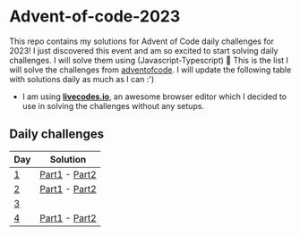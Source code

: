 # Advent-of-code-2023
This repo contains my solutions for Advent of Code daily challenges for 2023!
I just discovered this event and am so excited to start solving daily challenges. I will solve them using (Javascript-Typescript) 🤩
This is the list I will solve the challenges from [adventofcode](https://adventofcode.com/). I will update the following table with solutions daily as much as I can :')

- I am using [**livecodes.io**](livecodes.io), an awesome browser editor which I decided to use in solving the challenges without any setups.
## Daily challenges

| Day                                         |  Solution                                              |
|:-----                                       |:------------------------------------------------------:|
| [1](https://adventofcode.com/2023/day/1)    | [Part1](https://livecodes.io/?x=id/zaw8x6swfs2) - [Part2](https://v19.livecodes.io/?x=id/gft45pbz3cz)                                                   |
| [2](https://adventofcode.com/2023/day/2)    | [Part1](https://v19.livecodes.io/?x=id/q8w3uwb5upp) - [Part2](https://v19.livecodes.io/?x=id/ypubez7zyre)                                                  |
| [3](https://adventofcode.com/2023/day/3)    | []()                                                   |
| [4](https://adventofcode.com/2023/day/4)    | [Part1](https://livecodes.io/?x=id/9pw49ra9cg6) - [Part2]()                                                   |
